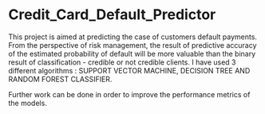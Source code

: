 # Credit_Card_Default_Predictor

This project is aimed at predicting the case of customers default payments. From the perspective of risk management, the result of predictive accuracy of the estimated probability of default will be more valuable than the binary result of classification - credible or not credible clients.
I have used 3 different algorithms : SUPPORT VECTOR MACHINE, DECISION TREE AND RANDOM FOREST CLASSIFIER.

Further work can be done in order to improve the performance metrics of the models.
